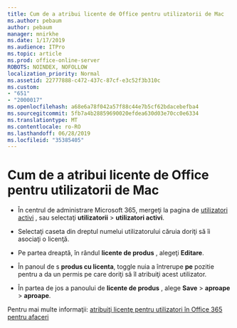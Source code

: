 ```yaml
---
title: Cum de a atribui licente de Office pentru utilizatorii de Mac
ms.author: pebaum
author: pebaum
manager: mnirkhe
ms.date: 1/17/2019
ms.audience: ITPro
ms.topic: article
ms.prod: office-online-server
ROBOTS: NOINDEX, NOFOLLOW
localization_priority: Normal
ms.assetid: 22777888-c472-437c-87cf-e3c52f3b310c
ms.custom:
- "651"
- "2000017"
ms.openlocfilehash: a68e6a78f042a57f88c44e7b5cf62bdacebefba4
ms.sourcegitcommit: 5fb7a4b28859690020efdea630d03e70cc0e6334
ms.translationtype: MT
ms.contentlocale: ro-RO
ms.lasthandoff: 06/28/2019
ms.locfileid: "35385405"
---
```

# <a name="how-to-assign-office-licenses-to-mac-users"></a>Cum de a atribui licente de Office pentru utilizatorii de Mac

- În centrul de administrare Microsoft 365, mergeţi la pagina de [utilizatori activi](https://go.microsoft.com/fwlink/p/?linkid=834822) , sau selectaţi **utilizatorii** \> **utilizatori activi**.

- Selectaţi caseta din dreptul numelui utilizatorului căruia doriţi să îi asociaţi o licenţă.

- Pe partea dreaptă, în rândul **licente de produs** , alegeţi **Editare**.

- În panoul de s **produs cu licenta**, toggle nuia a întrerupe **pe** pozitie pentru a da un permis pe care doriţi să îl atribuiţi acest utilizator.

- În partea de jos a panoului de **licente de produs** , alege **Save** \> **aproape** \> **aproape**.

Pentru mai multe informaţii: [atribuiţi licenţe pentru utilizatori în Office 365 pentru afaceri](https://docs.microsoft.com/office365/admin/subscriptions-and-billing/assign-licenses-to-users)
  